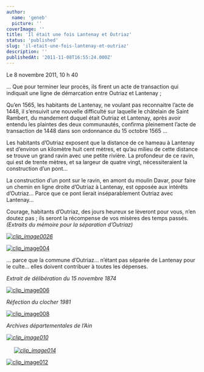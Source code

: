 ```yaml
---
author:
  name: 'geneb'
  picture: ''
coverImage: ''
title: 'Il était une fois Lantenay et Outriaz'
status: 'published'
slug: 'il-etait-une-fois-lantenay-et-outriaz'
description: ''
publishedAt: '2011-11-08T16:55:24.000Z'
---
```


Le 8 novembre 2011, 10 h 40

… Que pour terminer leur procès, ils firent un acte de transaction qui indiquait une ligne de démarcation entre Outriaz et Lantenay ;

Qu’en 1565, les habitants de Lantenay, ne voulant pas reconnaitre l’acte de 1448, il s’ensuivit une nouvelle difficulté sur laquelle le châtelain de Saint Rambert, du mandement duquel était Outriaz et Lantenay, après avoir entendu les plaintes des deux communautés, confirma pleinement l’acte de transaction de 1448 dans son ordonnance du 15 octobre 1565 …

Les habitants d’Outriaz exposent que la distance de ce hameau à Lantenay est d’environ un kilomètre huit cent mètres, et qu’au milieu de cette distance se trouve un grand ravin avec une petite rivière. La profondeur de ce ravin, qui est de trente mètres, et sa largeur de quatre vingt, nécessiteraient la construction d’un pont…

La construction d’un pont sur le ravin, en amont du moulin Davar, pour faire un chemin en ligne droite d’Outriaz à Lantenay, est opposée aux intérêts d’Outriaz… Parce que ce pont lierait inséparablement Outriaz avec Lantenay…

Courage, habitants d’Outriaz, des jours heureux se lèveront pour vous, n’en doutez pas ; ils seront la récompense de vos misères des temps passés. *(Extraits du mémoire pour la séparation d’Outriaz)*

[*![clip_image0026](img/beguelins/Windows-Live-Writer/lantenay-vu-par_A148/clip_image002_6__thumb.jpg "clip_image002[6]")*](img/beguelins/Windows-Live-Writer/lantenay-vu-par_A148/clip_image002_6_.jpg)

[![clip_image004](img/beguelins/Windows-Live-Writer/lantenay-vu-par_A148/clip_image004_thumb.jpg "clip_image004")](img/beguelins/Windows-Live-Writer/lantenay-vu-par_A148/clip_image004_2.jpg)

… parce que la commune d’Outriaz… n’étant pas séparée de Lantenay pour le culte… elles doivent contribuer à toutes les dépenses.

*Extrait de délibération du 15 novembre 1874*

[![clip_image006](img/beguelins/Windows-Live-Writer/lantenay-vu-par_A148/clip_image006_thumb.jpg "clip_image006")](img/beguelins/Windows-Live-Writer/lantenay-vu-par_A148/clip_image006_2.jpg)

*Réfection du clocher 1981*

[![clip_image008](img/beguelins/Windows-Live-Writer/lantenay-vu-par_A148/clip_image008_thumb.jpg "clip_image008")](img/beguelins/Windows-Live-Writer/lantenay-vu-par_A148/clip_image008_2.jpg)

*Archives départementales de l’Ain*

[*![clip_image010](img/beguelins/Windows-Live-Writer/lantenay-vu-par_A148/clip_image010_thumb.jpg "clip_image010")*](img/beguelins/Windows-Live-Writer/lantenay-vu-par_A148/clip_image010_2.jpg)                                                                                                                                     [*![clip_image014](img/beguelins/Windows-Live-Writer/lantenay-vu-par_A148/clip_image014_thumb.jpg "clip_image014")*](img/beguelins/Windows-Live-Writer/lantenay-vu-par_A148/clip_image014_2.jpg)

[![clip_image012](img/beguelins/Windows-Live-Writer/lantenay-vu-par_A148/clip_image012_thumb.jpg "clip_image012")](img/beguelins/Windows-Live-Writer/lantenay-vu-par_A148/clip_image012_2.jpg)
